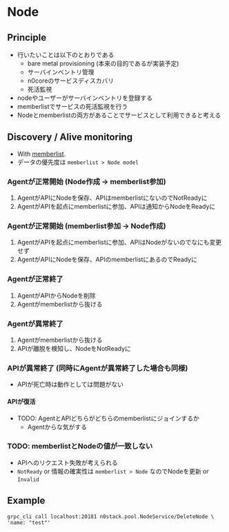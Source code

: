 # Node

## Principle

- 行いたいことは以下のとおりである
  - bare metal provisioning (本来の目的であるが実装予定)
  - サーバインベントリ管理
  - n0coreのサービスディスカバリ
  - 死活監視
- nodeやユーザーがサーバインベントリを登録する
- memberlistでサービスの死活監視を行う
- Nodeとmemberlistの両方があることでサービスとして利用できると考える

## Discovery / Alive monitoring

- With [memberlist](https://github.com/hashicorp/memberlist).
- データの優先度は `memberlist > Node model`

### Agentが正常開始 (Node作成 -> memberlist参加)

1. AgentがAPIにNodeを保存、APIはmemberlistにないのでNotReadyに
2. AgentがAPIを起点にmemberlistに参加、APIは通知からNodeをReadyに

### Agentが正常開始 (memberlist参加 -> Node作成)

1. AgentがAPIを起点にmemberlistに参加、APIはNodeがないのでなにも変更せず
2. AgentがAPIにNodeを保存、APIのmemberlistにあるのでReadyに

### Agentが正常終了

1. AgentがAPIからNodeを削除
2. Agentがmemberlistから抜ける

### Agentが異常終了

1. Agentがmemberlistから抜ける
2. APIが離脱を検知し、NodeをNotReadyに

### APIが異常終了 (同時にAgentが異常終了した場合も同様)

- APIが死亡時は動作としては問題がない

#### APIが復活

- TODO: AgentとAPIどちらがどちらのmemberlistにジョインするか
  - Agentからな気がする

### TODO: memberlistとNodeの値が一致しない

- APIへのリクエスト失敗が考えられる
- `NotReady` or 情報の確実性は `memberlist > Node` なのでNodeを更新 or `Invalid`

## Example

```
grpc_cli call localhost:20181 n0stack.pool.NodeService/DeleteNode \
'name: "test"'
```
